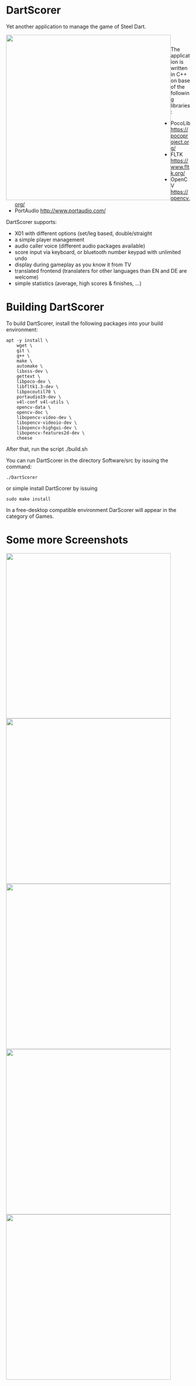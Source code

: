 # DartScorer
Yet another application to manage the game of Steel Dart.

<div style="float:left;">
<img src="Resources/Screenshots/DartScorer-Screenshot-Welcome.png" height="450px">
</div>

&nbsp;

The application is written in C++ on base of the following libraries:

- PocoLib https://pocoproject.org/
- FLTK https://www.fltk.org/
- OpenCV https://opencv.org/
- PortAudio http://www.portaudio.com/

DartScorer supports:

- X01 with different options (set/leg based, double/straight 
- a simple player management
- audio caller voice (different audio packages available)
- score input via keyboard, or bluetooth number keypad with unlimited undo
- display during gameplay as you know it from TV
- translated frontend (translaters for other languages than EN and DE are welcome)
- simple statistics (average, high scores & finishes, ...)

# Building DartScorer

To build DartScorer, install the following packages into your
build environment:

```
apt -y install \
	wget \
	git \
	g++ \
	make \
	automake \
	libxss-dev \
	gettext \
	libpoco-dev \
	libfltk1.3-dev \
	libpocoutil70 \
	portaudio19-dev \
	v4l-conf v4l-utils \
	opencv-data \
	opencv-doc \
	libopencv-video-dev \
	libopencv-videoio-dev \
	libopencv-highgui-dev \
	libopencv-features2d-dev \
	cheese
```

After that, run the script ./build.sh

You can run DartScorer in the directory Software/src by issuing the command:

```
./DartScorer
```

or simple install DartScorer by issuing

```
sudo make install
```

In a free-desktop compatible environment DarScorer will appear in the category of Games.


# Some more Screenshots

<div style="float:left;">
<img src="Resources/Screenshots/DartScorer-Screenshot-ChoosePlayers.png" height="450px">
</div>

<div style="float:left;">
<img src="Resources/Screenshots/DartScorer-Screenshot-Options.png" height="450px">
</div>

<div style="float:left;">
<img src="Resources/Screenshots/DartScorer-Screenshot-ChoosePlayers.png" height="450px">
</div>

<div style="float:left;">
<img src="Resources/Screenshots/DartScorer-Screenshot-Game-X01-Options.png" height="450px">
</div>

<div style="float:left;">
<img src="Resources/Screenshots/DartScorer-Screenshot-Game-X01-Play.png" height="450px">
</div>
